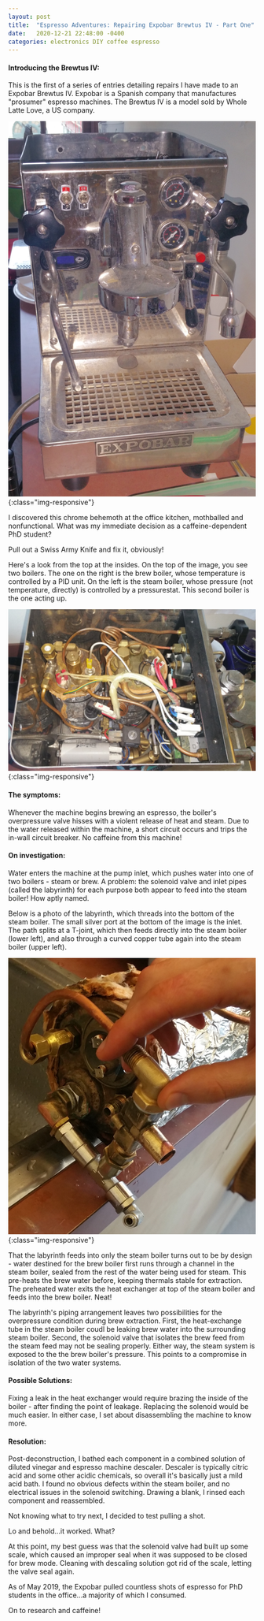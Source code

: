 ```yaml
---
layout: post
title:  "Espresso Adventures: Repairing Expobar Brewtus IV - Part One"
date:   2020-12-21 22:48:00 -0400
categories: electronics DIY coffee espresso
---
```

#### Introducing the Brewtus IV:
This is the first of a series of entries detailing repairs I have made to an Expobar Brewtus IV.
Expobar is a Spanish company that manufactures "prosumer" espresso machines.
The Brewtus IV is a model sold by Whole Latte Love, a US company.

![The Chrome Coffee Behemoth](/images/expobar_post_1/chrome_behemoth.jpeg "The Chrome Coffee Behemoth"){:class="img-responsive"}

I discovered this chrome behemoth at the office kitchen, mothballed and nonfunctional.
What was my immediate decision as a caffeine-dependent PhD student?

Pull out a Swiss Army Knife and fix it, obviously!

Here's a look from the top at the insides. On the top of the image, you see two boilers. The one on the right is the brew boiler, whose temperature is controlled by a PID unit. On the left is the steam boiler, whose pressure (not temperature, directly) is controlled by a pressurestat. This second boiler is the one acting up.

![copper guts and glory](/images/expobar_post_1/copper_guts.jpg "complex looking, and yet simple."){:class="img-responsive"}

#### The symptoms:
Whenever the machine begins brewing an espresso, the boiler's overpressure valve hisses with a violent release of heat and steam. Due to the water released within the machine, a short circuit occurs and trips the in-wall circuit breaker.
No caffeine from this machine!

#### On investigation: 
Water enters the machine at the pump inlet, which pushes water into one of two boilers - steam or brew.
A problem: the solenoid valve and inlet pipes (called the labyrinth) for each purpose both appear to feed into the steam boiler! 
How aptly named. 

Below is a photo of the labyrinth, which threads into the bottom of the steam boiler. 
The small silver port at the bottom of the image is the inlet.
The path splits at a T-joint, which then feeds directly into the steam boiler (lower left), and also through a curved copper tube again into the steam boiler (upper left).

![Welcome to the Labyrinth](/images/expobar_post_1/welcome_to_the_labyrinth.jpg "The labyrinth feeds water into both boilers, but water for the brew boiler first passes through a head exchanger tube in the steam boiler."){:class="img-responsive"}

That the labyrinth feeds into only the steam boiler turns out to be by design - water destined for the brew boiler first runs through a channel in the steam boiler, sealed from the rest of the water being used for steam.
This pre-heats the brew water before, keeping thermals stable for extraction. The preheated water exits the heat exchanger at top of the steam boiler and feeds into the brew boiler. Neat!

The labyrinth's piping arrangement leaves two possibilities for the overpressure condition during brew extraction.
First, the heat-exchange tube in the steam boiler coudl be leaking brew water into the surrounding steam boiler.
Second, the solenoid valve that isolates the brew feed from the steam feed may not be sealing properly.
Either way, the steam system is exposed to the the brew boiler's pressure.
This points to a compromise in isolation of the two water systems. 

#### Possible Solutions: 
Fixing a leak in the heat exchanger would require brazing the inside of the boiler - after finding the point of leakage.
Replacing the solenoid would be much easier.
In either case, I set about disassembling the machine to know more.

#### Resolution:
Post-deconstruction, I bathed each component in a combined solution of diluted vinegar and espresso machine descaler. 
Descaler is typically citric acid and some other acidic chemicals, so overall it's basically just a mild acid bath.
I found no obvious defects within the steam boiler, and no electrical issues in the solenoid switching.
Drawing a blank, I rinsed each component and reassembled.

Not knowing what to try next, I decided to test pulling a shot.

Lo and behold...it worked. What?

At this point, my best guess was that the solenoid valve had built up some scale, which caused an improper seal when it was supposed to be closed for brew mode.
Cleaning with descaling solution got rid of the scale, letting the valve seal again.

As of May 2019, the Expobar pulled countless shots of espresso for PhD students in the office...a majority of which I consumed. 

On to research and caffeine!
